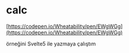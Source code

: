 # calc

[https://codepen.io/Wheatability/pen/EWgWGg](https://codepen.io/Wheatability/pen/EWgWGg)

örneğini Svelte5 ile yazmaya çalıştım
